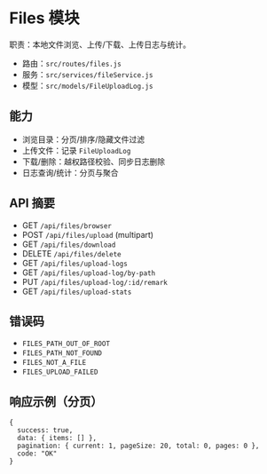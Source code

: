 # Files 模块

职责：本地文件浏览、上传/下载、上传日志与统计。

- 路由：`src/routes/files.js`
- 服务：`src/services/fileService.js`
- 模型：`src/models/FileUploadLog.js`

## 能力
- 浏览目录：分页/排序/隐藏文件过滤
- 上传文件：记录 `FileUploadLog`
- 下载/删除：越权路径校验、同步日志删除
- 日志查询/统计：分页与聚合

## API 摘要
- GET `/api/files/browser`
- POST `/api/files/upload` (multipart)
- GET `/api/files/download`
- DELETE `/api/files/delete`
- GET `/api/files/upload-logs`
- GET `/api/files/upload-log/by-path`
- PUT `/api/files/upload-log/:id/remark`
- GET `/api/files/upload-stats`

## 错误码
- `FILES_PATH_OUT_OF_ROOT`
- `FILES_PATH_NOT_FOUND`
- `FILES_NOT_A_FILE`
- `FILES_UPLOAD_FAILED`

## 响应示例（分页）
```
{
  success: true,
  data: { items: [] },
  pagination: { current: 1, pageSize: 20, total: 0, pages: 0 },
  code: "OK"
}
```
